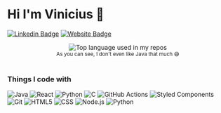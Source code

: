 # Hi I'm Vinicius 👋

[![Linkedin Badge](https://img.shields.io/badge/-Vinicius-blue?style=flat&logo=Linkedin&logoColor=white&link=www.linkedin.com/in/marcos-vinicius-44a011259)](www.linkedin.com/in/marcos-vinicius-44a011259)
[![Website Badge](https://img.shields.io/badge/-vinizxdev-47CCCC?style=flat&logo=Google-Chrome&logoColor=white&link=https://vinizxdev.vercel.app/)](https://vinizxdev.vercel.app/)

<div align="center">
  <img width="" src="https://github-readme-stats.vercel.app/api/top-langs/?username=v1nizx&layout=compact&hide_title=1&card_width=300" alt="Top language used in my repos" />
  <br />
  <small>As you can see, I don't even like Java that much 😅</small>
  <br />
  <br />
</div>

<h3>Things I code with</h3>
<p>
  <img alt="Java" src="https://img.shields.io/badge/Java-ED8B00?style=for-the-badge&logo=openjdk&logoColor=white">
  <img alt="React" src="https://img.shields.io/badge/-React-45b8d8?style=flat-square&logo=react&logoColor=white" />
  <img alt="Python" src="https://img.shields.io/badge/-Python-3776AB?style=flat-square&logo=python&logoColor=white" />
  <img alt="C" src="https://img.shields.io/badge/-C-A8B9CC?style=flat-square&logo=c&logoColor=white" />
  <img alt="GitHub Actions" src="https://img.shields.io/badge/-GitHub_Actions-2088FF?style=flat-square&logo=github-actions&logoColor=white" />
  <img alt="Styled Components" src="https://img.shields.io/badge/-Styled_Components-db7092?style=flat-square&logo=styled-components&logoColor=white" />
  <img alt="Git" src="https://img.shields.io/badge/-Git-F05032?style=flat-square&logo=git&logoColor=white" />
  <img alt="HTML5" src="https://img.shields.io/badge/-HTML5-E34F26?style=flat-square&logo=html5&logoColor=white" />
  <img alt="CSS" src="https://img.shields.io/badge/-CSS-E34F26?style=flat-square&logo=css&logoColor=white">
  <img alt="Node.js" src="https://img.shields.io/badge/-Node.js-43853d?style=flat-square&logo=node.js&logoColor=white" />
  <img alt="Python" src="https://img.shields.io/badge/-Python-43853d?style=flat-square&logo=python&logoColor=white" />
</p>
